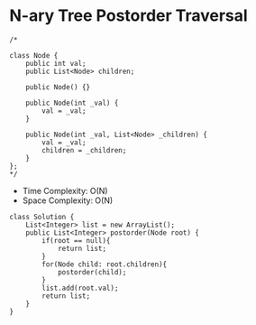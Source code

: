 # N-ary Tree Postorder Traversal

```
/*

class Node {
    public int val;
    public List<Node> children;

    public Node() {}

    public Node(int _val) {
        val = _val;
    }

    public Node(int _val, List<Node> _children) {
        val = _val;
        children = _children;
    }
};
*/
```

- Time Complexity: O(N)
- Space Complexity: O(N)

```
class Solution {
    List<Integer> list = new ArrayList();
    public List<Integer> postorder(Node root) {
        if(root == null){
            return list;
        }
        for(Node child: root.children){
            postorder(child);
        }
        list.add(root.val);
        return list;
    }
}
```
